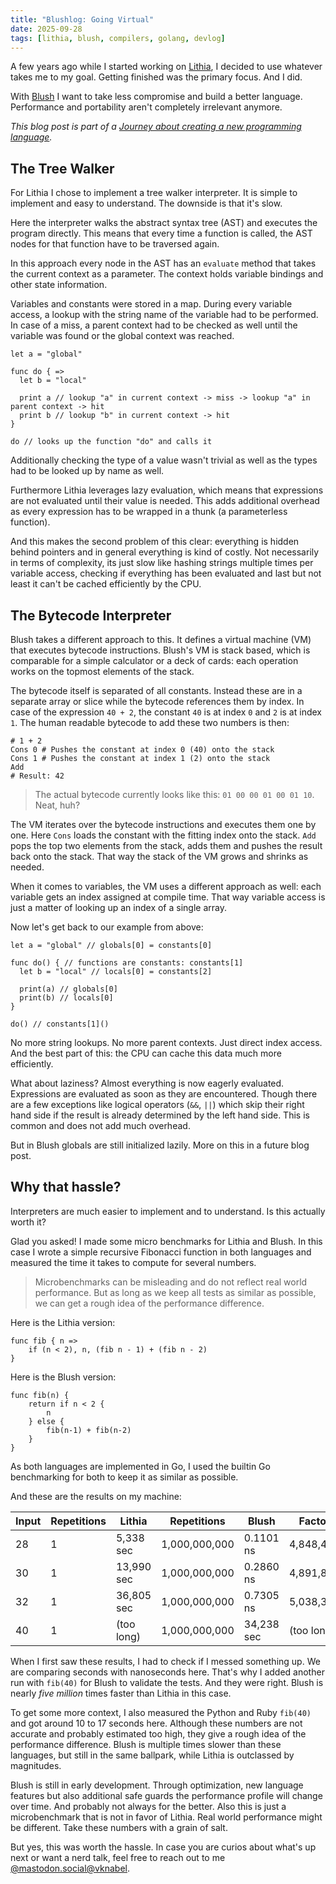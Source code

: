 ```yaml
---
title: "Blushlog: Going Virtual"
date: 2025-09-28
tags: [lithia, blush, compilers, golang, devlog]
---
```


A few years ago while I started working on [Lithia](https://github.com/vknabel/Lithia), I decided to use whatever takes me to my goal. Getting finished was the primary focus. And I did.

With [Blush](https://github.com/vknabel/blush) I want to take less compromise and build a better language. Performance and portability aren't completely irrelevant anymore.

_This blog post is part of a [Journey about creating a new programming language](/posts/journey-about-creating-a-new-programming-language/)._

## The Tree Walker

For Lithia I chose to implement a tree walker interpreter. It is simple to implement and easy to understand. The downside is that it's slow.

Here the interpreter walks the abstract syntax tree (AST) and executes the program directly. This means that every time a function is called, the AST nodes for that function have to be traversed again.

In this approach every node in the AST has an `evaluate` method that takes the current context as a parameter. The context holds variable bindings and other state information.

Variables and constants were stored in a map. During every variable access, a lookup with the string name of the variable had to be performed. In case of a miss, a parent context had to be checked as well until the variable was found or the global context was reached.

```lithia
let a = "global"

func do { =>
  let b = "local"

  print a // lookup "a" in current context -> miss -> lookup "a" in parent context -> hit
  print b // lookup "b" in current context -> hit
}

do // looks up the function "do" and calls it
```

Additionally checking the type of a value wasn't trivial as well as the types had to be looked up by name as well.

Furthermore Lithia leverages lazy evaluation, which means that expressions are not evaluated until their value is needed. This adds additional overhead as every expression has to be wrapped in a thunk (a parameterless function).

And this makes the second problem of this clear: everything is hidden behind pointers and in general everything is kind of costly. Not necessarily in terms of complexity, its just slow like hashing strings multiple times per variable access, checking if everything has been evaluated and last but not least it can't be cached efficiently by the CPU.

## The Bytecode Interpreter

Blush takes a different approach to this. It defines a virtual machine (VM) that executes bytecode instructions. Blush's VM is stack based, which is comparable for a simple calculator or a deck of cards: each operation works on the topmost elements of the stack.

The bytecode itself is separated of all constants. Instead these are in a separate array or slice while the bytecode references them by index.
In case of the expression `40 + 2`, the constant `40` is at index `0` and `2` is at index `1`. The human readable bytecode to add these two numbers is then:

```
# 1 + 2
Cons 0 # Pushes the constant at index 0 (40) onto the stack
Cons 1 # Pushes the constant at index 1 (2) onto the stack
Add
# Result: 42
```

> The actual bytecode currently looks like this: `01 00 00 01 00 01 10`. Neat, huh?

The VM iterates over the bytecode instructions and executes them one by one.
Here `Cons` loads the constant with the fitting index onto the stack. `Add` pops the top two elements from the stack, adds them and pushes the result back onto the stack.
That way the stack of the VM grows and shrinks as needed.

When it comes to variables, the VM uses a different approach as well: each variable gets an index assigned at compile time. That way variable access is just a matter of looking up an index of a single array.

Now let's get back to our example from above:

```lithia
let a = "global" // globals[0] = constants[0]

func do() { // functions are constants: constants[1]
  let b = "local" // locals[0] = constants[2]

  print(a) // globals[0]
  print(b) // locals[0]
}

do() // constants[1]()
```

No more string lookups. No more parent contexts. Just direct index access.
And the best part of this: the CPU can cache this data much more efficiently.

What about laziness? Almost everything is now eagerly evaluated. Expressions are evaluated as soon as they are encountered.
Though there are a few exceptions like logical operators (`&&`, `||`) which skip their right hand side if the result is already determined by the left hand side. This is common and does not add much overhead.

But in Blush globals are still initialized lazily. More on this in a future blog post.

## Why that hassle?

Interpreters are much easier to implement and to understand. Is this actually worth it?

Glad you asked! I made some micro benchmarks for Lithia and Blush. In this case I wrote a simple recursive Fibonacci function in both languages and measured the time it takes to compute for several numbers.

> Microbenchmarks can be misleading and do not reflect real world performance. But as long as we keep all tests as similar as possible, we can get a rough idea of the performance difference.

Here is the Lithia version:

```lithia
func fib { n =>
    if (n < 2), n, (fib n - 1) + (fib n - 2)
}
```

Here is the Blush version:

```blush
func fib(n) {
	return if n < 2 {
		n
	} else {
		fib(n-1) + fib(n-2)				
	}
}
```

As both languages are implemented in Go, I used the builtin Go benchmarking for both to keep it as similar as possible.

And these are the results on my machine:

| Input | Repetitions | Lithia     | Repetitions   | Blush      | Factor     |
|-------|-------------|------------|---------------|------------|------------|
| 28    | 1           | 5,338 sec  | 1,000,000,000 | 0.1101 ns  | 4,848,486  |
| 30    | 1           | 13,990 sec | 1,000,000,000 | 0.2860 ns  | 4,891,832  |
| 32    | 1           | 36,805 sec | 1,000,000,000 | 0.7305 ns  | 5,038,386  |
| 40    | 1           | (too long) | 1,000,000,000 | 34,238 sec | (too long) |

When I first saw these results, I had to check if I messed something up. We are comparing seconds with nanoseconds here. That's why I added another run with `fib(40)` for Blush to validate the tests. And they were right. Blush is nearly _five million_ times faster than Lithia in this case.

To get some more context, I also measured the Python and Ruby `fib(40)` and got around 10 to 17 seconds here. Although these numbers are not accurate and probably estimated too high, they give a rough idea of the performance difference. Blush is multiple times slower than these languages, but still in the same ballpark, while Lithia is outclassed by magnitudes.

Blush is still in early development. Through optimization, new language features but also additional safe guards the performance profile will change over time. And probably not always for the better. Also this is just a microbenchmark that is not in favor of Lithia. Real world performance might be different. Take these numbers with a grain of salt.

But yes, this was worth the hassle.
In case you are curios about what's up next or want a nerd talk, feel free to reach out to me [@mastodon.social@vknabel](https://mastodon.social/@vknabel).
